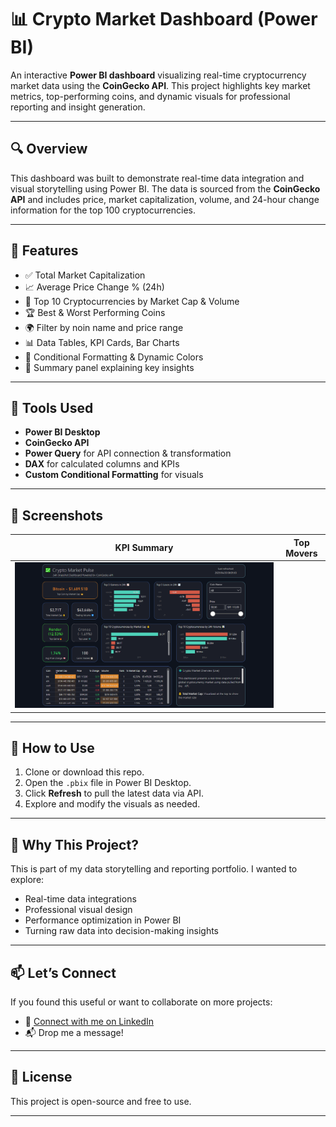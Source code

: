 # 📊 Crypto Market Dashboard (Power BI)

An interactive **Power BI dashboard** visualizing real-time cryptocurrency market data using the **CoinGecko API**. This project highlights key market metrics, top-performing coins, and dynamic visuals for professional reporting and insight generation.

---

## 🔍 Overview

This dashboard was built to demonstrate real-time data integration and visual storytelling using Power BI. The data is sourced from the **CoinGecko API** and includes price, market capitalization, volume, and 24-hour change information for the top 100 cryptocurrencies.

---

## 🚀 Features

- ✅ Total Market Capitalization
- 📈 Average Price Change % (24h)
- 💸 Top 10 Cryptocurrencies by Market Cap & Volume
- 🏆 Best & Worst Performing Coins
- 🌍 Filter by noin name and price range
- 📊 Data Tables, KPI Cards, Bar Charts
- 🎨 Conditional Formatting & Dynamic Colors
- 🧠 Summary panel explaining key insights

---

## 📌 Tools Used

- **Power BI Desktop**
- **CoinGecko API**
- **Power Query** for API connection & transformation
- **DAX** for calculated columns and KPIs
- **Custom Conditional Formatting** for visuals

---

## 📸 Screenshots

| KPI Summary | Top Movers |
|-------------|------------|
| ![Dashboard Screenshot 1](images/crypto-currency-dashboard.png) 

---

## 📁 How to Use

1. Clone or download this repo.
2. Open the `.pbix` file in Power BI Desktop.
3. Click **Refresh** to pull the latest data via API.
4. Explore and modify the visuals as needed.

---

## 🧠 Why This Project?

This is part of my data storytelling and reporting portfolio. I wanted to explore:
- Real-time data integrations
- Professional visual design
- Performance optimization in Power BI
- Turning raw data into decision-making insights

---

## 📫 Let’s Connect

If you found this useful or want to collaborate on more projects:
- 💼 [Connect with me on LinkedIn](www.linkedin.com/in/mzukisi-soci)
- 📬 Drop me a message!

---

## 📜 License

This project is open-source and free to use.

---



